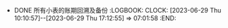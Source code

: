 - DONE  所有小表的账期回溯及备份
  :LOGBOOK:
  CLOCK: [2023-06-29 Thu 10:10:57]--[2023-06-29 Thu 17:12:55] =>  07:01:58
  :END: